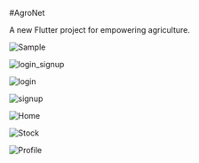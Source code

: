 #AgroNet

A new Flutter project for empowering agriculture.

![Sample](https://github.com/KRISHNA-663/AgroNet/assets/93438911/98624feb-228e-4e03-bbfc-0d6947e4cc17)

![login_signup](https://github.com/KRISHNA-663/AgroNet/assets/93438911/b82fdf11-da00-476b-be14-905efecf99b9)

![login](https://github.com/KRISHNA-663/AgroNet/assets/93438911/02cf7172-0319-4357-ae49-593d5ea48c9a)

![signup](https://github.com/KRISHNA-663/AgroNet/assets/93438911/0d18f07b-ecd6-48ed-a100-44fcdad7fce7)

![Home](https://github.com/KRISHNA-663/AgroNet/assets/93438911/d0e01259-7066-4aaa-813f-34240779f865)

![Stock](https://github.com/KRISHNA-663/AgroNet/assets/93438911/f1d1cbd7-f9ae-497a-9edc-0d6e0b72379b)

![Profile](https://github.com/KRISHNA-663/AgroNet/assets/93438911/89313131-4657-429a-9f49-d58a03757de4)
